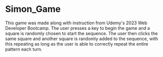 # Simon_Game

This game was made along with instruction from Udemy's 2023 Web Developer Bootcamp. The user presses a key to begin the game and a square is randomly chosen to start the sequence. The user then clicks the same square and another square is randomly added to the sequence, with this repeating as long as the user is able to correctly repeat the entire pattern each turn.
